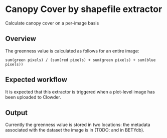 # Canopy Cover by shapefile extractor

Calculate canopy cover on a per-image basis

## Overview

The greenness value is calculated as follows for an entire image:

`sum(green pixels) / (sum(red pixels) + sum(green pixels) + sum(blue pixels))`

## Expected workflow

It is expected that this extractor is triggered when a plot-level image has been uploaded to Clowder.

## Output

Currently the greenness value is stored in two locations: the metadata associated with the dataset the image is in (TODO: and in BETYdb).
